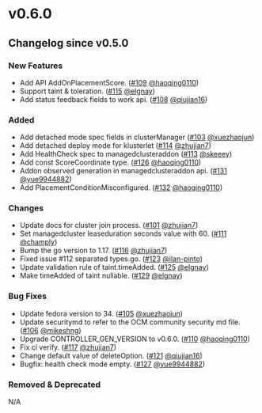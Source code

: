# v0.6.0

## Changelog since v0.5.0

### New Features 
* Add API AddOnPlacementScore. ([#109](https://github.com/open-cluster-management-io/api/pull/109) [@haoqing0110](https://github.com/haoqing0110))
* Support taint & toleration. ([#115](https://github.com/open-cluster-management-io/api/pull/115) [@elgnay](https://github.com/elgnay))
* Add status feedback fields to work api. ([#108](https://github.com/open-cluster-management-io/api/pull/108) [@qiujian16](https://github.com/qiujian16))

### Added
* Add detached mode spec fields in clusterManager ([#103](https://github.com/open-cluster-management-io/api/pull/103) [@xuezhaojun](https://github.com/xuezhaojun))
* Add detached deploy mode for klusterlet ([#114](https://github.com/open-cluster-management-io/api/pull/114) [@zhujian7](https://github.com/zhujian7))
* Add HealthCheck spec to managedclusteraddon ([#113](https://github.com/open-cluster-management-io/api/pull/113) [@skeeey](https://github.com/skeeey))
* Add const ScoreCoordinate type. ([#126](https://github.com/open-cluster-management-io/api/pull/126) [@haoqing0110](https://github.com/haoqing0110))
* Addon observed generation in managedclusteraddon api. ([#131](https://github.com/open-cluster-management-io/api/pull/131) [@yue9944882](https://github.com/yue9944882))
* Add PlacementConditionMisconfigured. ([#132](https://github.com/open-cluster-management-io/api/pull/132) [@haoqing0110](https://github.com/haoqing0110))

### Changes
* Update docs for cluster join process. ([#101](https://github.com/open-cluster-management-io/api/pull/101) [@zhujian7](https://github.com/zhujian7))
* Set managedcluster leaseduration seconds value with 60. ([#111](https://github.com/open-cluster-management-io/api/pull/111) [@champly](https://github.com/champly))
* Bump the go version to 1.17. ([#116](https://github.com/open-cluster-management-io/api/pull/116) [@zhujian7](https://github.com/zhujian7))
* Fixed issue #112 separated types.go. ([#123](https://github.com/open-cluster-management-io/api/pull/123) [@ilan-pinto](https://github.com/ilan-pinto))
* Update validation rule of taint.timeAdded. ([#125](https://github.com/open-cluster-management-io/api/pull/125) [@elgnay](https://github.com/elgnay))
* Make timeAdded of taint nullable. ([#129](https://github.com/open-cluster-management-io/api/pull/129) [@elgnay](https://github.com/elgnay))

### Bug Fixes
* Update fedora version to 34. ([#105](https://github.com/open-cluster-management-io/api/pull/105) [@xuezhaojun](https://github.com/xuezhaojun))
* Update securitymd to refer to the OCM community security md file. ([#106](https://github.com/open-cluster-management-io/api/pull/106) [@mikeshng](https://github.com/mikesng))
* Upgrade CONTROLLER_GEN_VERSION to v0.6.0. ([#110](https://github.com/open-cluster-management-io/api/pull/110) [@haoqing0110](https://github.com/haoqing0110))
* Fix ci verify. ([#117](https://github.com/open-cluster-management-io/api/pull/117) [@zhujian7](https://github.com/zhujian7))
* Change default value of deleteOption. ([#121](https://github.com/open-cluster-management-io/api/pull/121) [@qiujian16](https://github.com/qiujian16))
* Bugfix: health check mode empty. ([#127](https://github.com/open-cluster-management-io/api/pull/127) [@yue9944882](https://github.com/yue9944882))

### Removed & Deprecated
N/A
